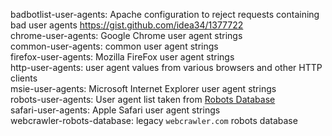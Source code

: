 badbotlist-user-agents: Apache configuration to reject requests containing bad user agents <https://gist.github.com/idea34/1377722>  
chrome-user-agents: Google Chrome user agent strings  
common-user-agents: common user agent strings  
firefox-user-agents: Mozilla FireFox user agent strings  
http-user-agents: user agent values from various browsers and other HTTP clients  
msie-user-agents: Microsoft Internet Explorer user agent strings  
robots-user-agents: User agent list taken from [Robots Database](http://robotstxt.org/db.html "The Web Robots Pages")  
safari-user-agents: Apple Safari user agent strings  
webcrawler-robots-database: legacy `webcrawler.com` robots database  
